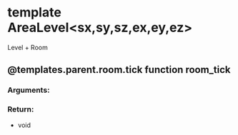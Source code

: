 # template AreaLevel<sx,sy,sz,ex,ey,ez>
Level + Room

## @templates.parent.room.tick function __room_tick__
### Arguments:

### Return:
- void







